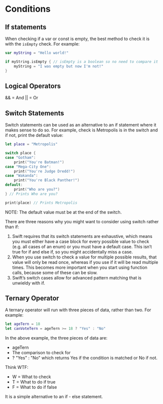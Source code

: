 # Conditions

## If statements

When checking if a var or const is empty, the best method to check it is with the `isEmpty` check. For example:

``` swift
var myString = "Hello world!"

if myString.isEmpty { // isEmpty is a boolean so no need to compare it with == true
    myString = "I was empty but now I'm not!"
}
```

## Logical Operators

&& = And
|| = Or

## Switch Statements

Switch statements can be used as an alternative to an if statement where it makes sense to do so. For example, check is Metropolis is in the switch and if not, print the default value:

``` swift
let place = "Metropolis"

switch place {
case "Gotham":
    print("You're Batman!")
case "Mega-City One":
    print("You're Judge Dredd!")
case "Wakanda":
    print("You're Black Panther!")
default:
    print("Who are you?")
} // Prints Who are you?

print(place) // Prints Metropolis
```

NOTE: The default value must be at the end of the switch.

There are three reasons why you might want to consider using switch rather than if:

1. Swift requires that its switch statements are exhaustive, which means you must either have a case block for every possible value to check (e.g. all cases of an enum) or you must have a default case. This isn’t true for if and else if, so you might accidentally miss a case.
2. When you use switch to check a value for multiple possible results, that value will only be read once, whereas if you use if it will be read multiple times. This becomes more important when you start using function calls, because some of these can be slow.
3. Swift’s switch cases allow for advanced pattern matching that is unwieldy with if.

## Ternary Operator

A ternary operator will run with three pieces of data, rather than two. For example:

``` swift
let ageTern = 18
let canVoteTern = ageTern >= 18 ? "Yes" : "No"
```

In the above example, the three pieces of data are:

- ageTern
- The comparison to check for
- ? "Yes" : "No" which returns Yes if the condition is matched or No if not.

Think WTF:

- W = What to check
- T = What to do if true
- F = What to do if false

It is a simple alternative to an if - else statement.
